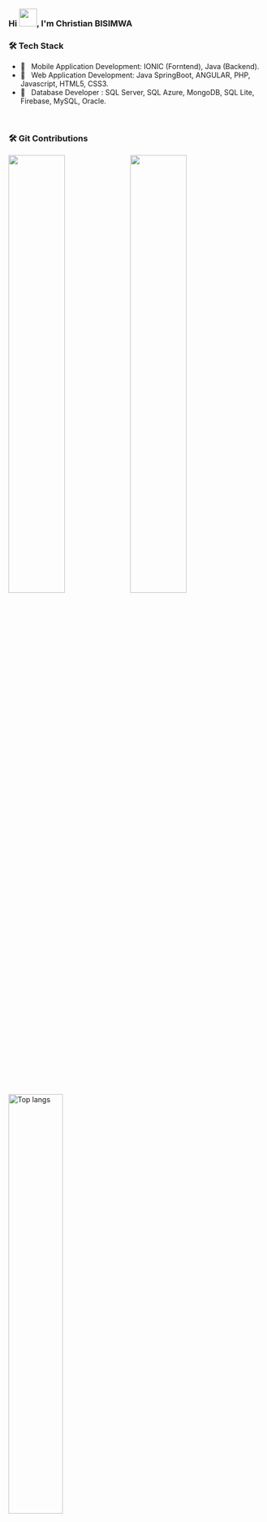 ### Hi <img src="https://media.giphy.com/media/hvRJCLFzcasrR4ia7z/giphy.gif" width="35">, I'm Christian BISIMWA

<h3>🛠 Tech Stack</h3>

- 💼 &nbsp; Mobile Application Development: IONIC (Forntend), Java (Backend).
- 💼 &nbsp; Web Application Development: Java SpringBoot, ANGULAR, PHP, Javascript, HTML5, CSS3.
- 💼 &nbsp; Database Developer : SQL Server, SQL Azure, MongoDB, SQL Lite, Firebase, MySQL, Oracle.
<br/>
<h3><align=center>🛠 Git Contributions</h3>
<img align="left" width="47%" src="https://github-readme-stats.vercel.app/api?username=chrisbisimwa&theme=tokyonight" />
<img align="letf" width="47%" src="https://github-readme-stats.vercel.app/api/top-langs/?username=chrisbisimwa&theme=tokyonight&layout=compact" />
<br/>

<p>
  <img
    width="46%"
    alt="Top langs"
    src="https://github-readme-streak-stats.herokuapp.com/?user=chrisbisimwa&theme=black-ice&hide_border=true&stroke=0000&background=060A0CD0"/>
</p> 
  
<br/>
  
<br/>
<p align="center">
  <img
    align="center"
    width="100%"
    alt="GitHub Streak Stats"
    src="https://github-profile-trophy.vercel.app/?username=chrisbisimwa&theme=onedark"
  />
 </p>


<img src="https://activity-graph.herokuapp.com/graph?chrisbisimwa=ashutosh00710&bg_color=fffff0&color=708090&line=24292e&point=24292e&area=true&hide_border=true" alt="chrisbisimwa" />
<br/>
<br/>

  <img src="https://komarev.com/ghpvc/?username=chrisbisimwa&label=PROFILE+VIEWS" alt="chrisbisimwa" />
 

